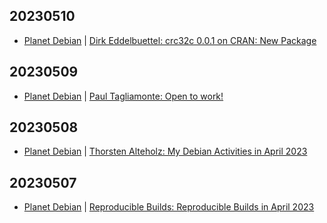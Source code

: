 ## 20230510
- [Planet Debian](https://planet.debian.org/) | [Dirk Eddelbuettel: crc32c 0.0.1 on CRAN: New Package](http://dirk.eddelbuettel.com/blog/2023/05/08#crc32c_0.0.1)

## 20230509
- [Planet Debian](https://planet.debian.org/) | [Paul Tagliamonte: Open to work!](https://blog.pault.ag/post/716775061205434368)

## 20230508
- [Planet Debian](https://planet.debian.org/) | [Thorsten Alteholz: My Debian Activities in April 2023](http://blog.alteholz.eu/2023/05/my-debian-activities-in-april-2023/)

## 20230507
- [Planet Debian](https://planet.debian.org/) | [Reproducible Builds: Reproducible Builds in April 2023](https://reproducible-builds.org/reports/2023-04/)

